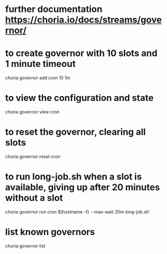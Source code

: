 # further documentation https://choria.io/docs/streams/governor/

# to create governor with 10 slots and 1 minute timeout
choria governor add cron 10 1m

# to view the configuration and state
choria governor view cron

# to reset the governor, clearing all slots
choria governor reset cron

# to run long-job.sh when a slot is available, giving up after 20 minutes without a slot
choria governor run cron $(hostname -f) --max-wait 20m long-job.sh'

# list known governors
choria governor list
